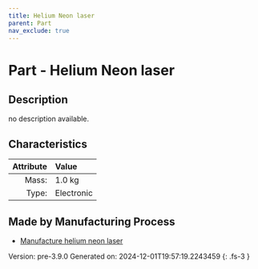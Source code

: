 ```yaml
---
title: Helium Neon laser
parent: Part
nav_exclude: true
---
```

# Part - Helium Neon laser

## Description
no description available.

## Characteristics

| Attribute      | Value |
|--------:|:------|
|Mass:|1.0 kg|
|Type:|Electronic|

## Made by Manufacturing Process

- [Manufacture helium neon laser](../process/manufacture-helium-neon-laser.html)



Version: pre-3.9.0 Generated on: 2024-12-01T19:57:19.2243459
{: .fs-3 }

